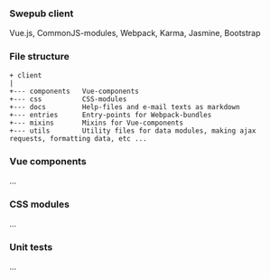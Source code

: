 ### Swepub client
Vue.js, CommonJS-modules, Webpack, Karma, Jasmine, Bootstrap

### File structure
```
+ client
|
+--- components   Vue-components
+--- css          CSS-modules
+--- docs         Help-files and e-mail texts as markdown
+--- entries      Entry-points for Webpack-bundles
+--- mixins       Mixins for Vue-components
+--- utils        Utility files for data modules, making ajax requests, formatting data, etc ...
```

### Vue components
...

### CSS modules
...

### Unit tests
...
